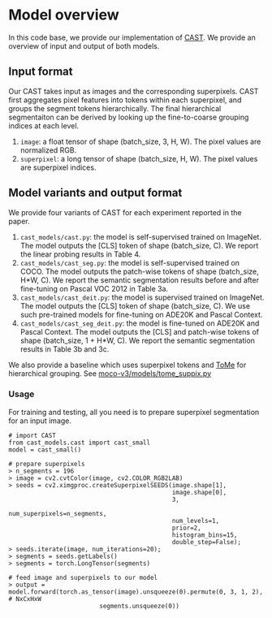 # Model overview
In this code base, we provide our implementation of [CAST](../cast_models/cast.py).  We provide an overview of input and output of both models.

## Input format
Our CAST takes input as images and the corresponding superpixels.  CAST first aggregates pixel features into tokens within each superpixel, and groups the segment tokens hierarchically.  The final hierarchical segmentaiton can be derived by looking up the fine-to-coarse grouping indices at each level.

1. `image`: a float tensor of shape (batch_size, 3, H, W).  The pixel values are normalized RGB.
2. `superpixel`: a long tensor of shape (batch_size, H, W).  The pixel values are superpixel indices.


## Model variants and output format
We provide four variants of CAST for each experiment reported in the paper.

1. `cast_models/cast.py`: the model is self-supervised trained on ImageNet.  The model outputs the [CLS] token of shape (batch_size, C).  We report the linear probing results in Table 4.
2. `cast_models/cast_seg.py`: the model is self-supervised trained on COCO.  The model outputs the patch-wise tokens of shape (batch_size, H*W, C).  We report the semantic segmentation results before and after fine-tuning on Pascal VOC 2012 in Table 3a.
3. `cast_models/cast_deit.py`: the model is supervised trained on ImageNet.  The model outputs the [CLS] token of shape (batch_size, C).  We use such pre-trained models for fine-tuning on ADE20K and Pascal Context.
4. `cast_models/cast_seg_deit.py`: the model is fine-tuned on ADE20K and Pascal Context.  The model outputs the [CLS] and patch-wise tokens of shape (batch_size, 1 + H*W, C).  We report the semantic segmentation results in Table 3b and 3c.

We also provide a baseline which uses superpixel tokens and [ToMe](https://arxiv.org/abs/2210.09461) for hierarchical grouping.  See [moco-v3/models/tome_suppix.py](../moco-v3/models/tome_suppix.py)


### Usage 
For training and testing, all you need is to prepare superpixel segmentation for an input image.
```
# import CAST
from cast_models.cast import cast_small
model = cast_small()

# prepare superpixels
> n_segments = 196
> image = cv2.cvtColor(image, cv2.COLOR_RGB2LAB)
> seeds = cv2.ximgproc.createSuperpixelSEEDS(image.shape[1],
                                             image.shape[0],
                                             3,
                                             num_superpixels=n_segments,
                                             num_levels=1,
                                             prior=2,
                                             histogram_bins=15,
                                             double_step=False);
> seeds.iterate(image, num_iterations=20);
> segments = seeds.getLabels()
> segments = torch.LongTensor(segments)

# feed image and superpixels to our model
> output = model.forward(torch.as_tensor(image).unsqueeze(0).permute(0, 3, 1, 2), # NxCxHxW
                         segments.unsqueeze(0))
```
